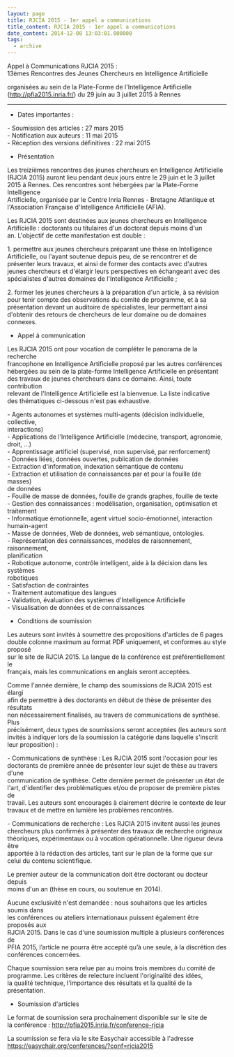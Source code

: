 ```yaml
---
layout: page
title: RJCIA 2015 - 1er appel a communications
title_content: RJCIA 2015 - 1er appel a communications
date_content: 2014-12-08 13:03:01.000000
tags:
  - archive
---
```

Appel à Communications RJCIA 2015 :  
13èmes Rencontres des Jeunes Chercheurs en Intelligence Artificielle  
  
organisées au sein de la Plate-Forme de l'Intelligence Artificielle  
(<http://pfia2015.inria.fr/>) du 29 juin au 3 juillet 2015 à Rennes  
  
**********************************************************************  
  
* Dates importantes :  
  
\- Soumission des articles : 27 mars 2015  
\- Notification aux auteurs : 11 mai 2015  
\- Réception des versions définitives : 22 mai 2015  
  
  
* Présentation  
  
Les treizièmes rencontres des jeunes chercheurs en Intelligence Artificielle  
(RJCIA 2015) auront lieu pendant deux jours entre le 29 juin et le 3 juillet  
2015 à Rennes. Ces rencontres sont hébergées par la Plate-Forme Intelligence  
Artificielle, organisée par le Centre Inria Rennes - Bretagne Atlantique et  
l'Association Française d'Intelligence Artificielle (AFIA).  
  
Les RJCIA 2015 sont destinées aux jeunes chercheurs en Intelligence  
Artificielle : doctorants ou titulaires d'un doctorat depuis moins d'un  
an. L'objectif de cette manifestation est double :  
  
1\. permettre aux jeunes chercheurs préparant une thèse en Intelligence  
Artificielle, ou l'ayant soutenue depuis peu, de se rencontrer et de  
présenter leurs travaux, et ainsi de former des contacts avec d'autres  
jeunes chercheurs et d'élargir leurs perspectives en échangeant avec des  
spécialistes d'autres domaines de l'Intelligence Artificielle ;  
  
2\. former les jeunes chercheurs à la préparation d'un article, à sa révision  
pour tenir compte des observations du comité de programme, et à sa  
présentation devant un auditoire de spécialistes, leur permettant ainsi  
d'obtenir des retours de chercheurs de leur domaine ou de domaines connexes.  
  
* Appel à communication  
  
Les RJCIA 2015 ont pour vocation de compléter le panorama de la recherche  
francophone en Intelligence Artificielle proposé par les autres conférences  
hébergées au sein de la plate-forme Intelligence Artificielle en présentant  
des travaux de jeunes chercheurs dans ce domaine. Ainsi, toute contribution  
relevant de l'Intelligence Artificielle est la bienvenue. La liste indicative  
des thématiques ci-dessous n'est pas exhaustive.  
  
\- Agents autonomes et systèmes multi-agents (décision individuelle,
collective,  
interactions)  
\- Applications de l’Intelligence Artificielle (médecine, transport,
agronomie,  
droit, …)  
\- Apprentissage artificiel (supervisé, non supervisé, par renforcement)  
\- Données liées, données ouvertes, publication de données  
\- Extraction d'information, indexation sémantique de contenu  
\- Extraction et utilisation de connaissances par et pour la fouille (de
masses)  
de données  
\- Fouille de masse de données, fouille de grands graphes, fouille de texte  
\- Gestion des connaissances : modélisation, organisation, optimisation et  
traitement  
\- Informatique émotionnelle, agent virtuel socio-émotionnel, interaction  
humain-agent  
\- Masse de données, Web de données, web sémantique, ontologies.  
\- Représentation des connaissances, modèles de raisonnement, raisonnement,  
planification  
\- Robotique autonome, contrôle intelligent, aide à la décision dans les
systèmes  
robotiques  
\- Satisfaction de contraintes  
\- Traitement automatique des langues  
\- Validation, évaluation des systèmes d'Intelligence Artificielle  
\- Visualisation de données et de connaissances  
  
* Conditions de soumission  
  
Les auteurs sont invités à soumettre des propositions d'articles de 6 pages  
double colonne maximum au format PDF uniquement, et conformes au style proposé  
sur le site de RJCIA 2015. La langue de la conférence est préférentiellement
le  
français, mais les communications en anglais seront acceptées.  
  
Comme l'année dernière, le champ des soumissions de RJCIA 2015 est élargi  
afin de permettre à des doctorants en début de thèse de présenter des
résultats  
non nécessairement finalisés, au travers de communications de synthèse. Plus  
précisément, deux types de soumissions seront acceptées (les auteurs sont  
invités à indiquer lors de la soumission la catégorie dans laquelle s'inscrit  
leur proposition) :  
  
\- Communications de synthèse : Les RJCIA 2015 sont l'occasion pour les  
doctorants de première année de présenter leur sujet de thèse au travers d'une  
communication de synthèse. Cette dernière permet de présenter un état de  
l'art, d'identifier des problématiques et/ou de proposer de première pistes de  
travail. Les auteurs sont encouragés à clairement décrire le contexte de leur  
travaux et de mettre en lumière les problèmes rencontrés.  
  
\- Communications de recherche : Les RJCIA 2015 invitent aussi les jeunes  
chercheurs plus confirmés à présenter des travaux de recherche originaux  
théoriques, expérimentaux ou à vocation opérationnelle. Une rigueur devra être  
apportée à la rédaction des articles, tant sur le plan de la forme que sur  
celui du contenu scientifique.  
  
Le premier auteur de la communication doit être doctorant ou docteur depuis  
moins d'un an (thèse en cours, ou soutenue en 2014).  
  
Aucune exclusivité n'est demandée : nous souhaitons que les articles soumis
dans  
les conférences ou ateliers internationaux puissent également être proposés
aux  
RJCIA 2015. Dans le cas d'une soumission multiple à plusieurs conférences de  
PFIA 2015, l’article ne pourra être accepté qu’à une seule, à la discrétion
des  
conférences concernées.  
  
Chaque soumission sera relue par au moins trois membres du comité de  
programme. Les critères de relecture incluent l'originalité des idées,  
la qualité technique, l'importance des résultats et la qualité de la  
présentation.  
  
* Soumission d'articles  
  
Le format de soumission sera prochainement disponible sur le site de  
la conférence : <http://pfia2015.inria.fr/conference-rjcia>  
  
La soumission se fera via le site Easychair accessible à l'adresse  
<https://easychair.org/conferences/?conf=rjcia2015>  

